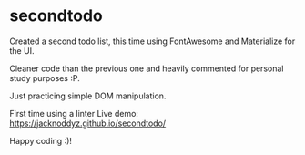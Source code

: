 # secondtodo

Created a second todo list, this time using FontAwesome and Materialize for the UI.

Cleaner code than the previous one and heavily commented for personal study purposes :P.

Just practicing simple DOM manipulation.

First time using a linter
Live demo: https://jacknoddyz.github.io/secondtodo/

Happy coding :)!
